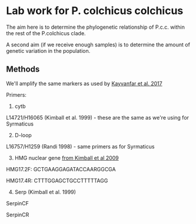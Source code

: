 # Lab work for P. colchicus colchicus

The aim here is to determine the phylogenetic relationship of P.c.c. within the rest of the P.colchicus clade. 

A second aim (if we receive enough samples) is to determine the amount of genetic variation in the population. 


## Methods

We'll amplify the same markers as used by [Kayvanfar et al. 2017](https://onlinelibrary.wiley.com/doi/pdf/10.1111/ibi.12455)

Primers: 

1. cytb 

L14721/H16065 (Kimball et al. 1999) - these are the same as we're using for Syrmaticus


2. D-loop

L16757/H1259 (Randi 1998) - same primers as for Syrmaticus


3. HMG nuclear gene [from Kimball et al 2009](https://ac.els-cdn.com/S105579030800554X/1-s2.0-S105579030800554X-main.pdf?_tid=630a9040-e1fb-4d8f-8a04-1c829907c441&acdnat=1543238182_615a9001a441ca606b9d0c444082870d)

HMG17.2F: GCTGAAGGAGATACCAARGGCGA  

HMG17.4R: CTTTGGAGCTGCCTTTTTAGG 


4. Serp (Kimball et al. 1999)

SerpinCF 

SerpinCR
